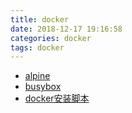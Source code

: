 ```yaml
---
title: docker
date: 2018-12-17 19:16:58
categories: docker
tags: docker
---
```


- [alpine](/Learn/ops/docker/alpine)
- [busybox](/Learn/ops/docker/busybox)
- [docker安装脚本](/Learn/ops/docker/install)
